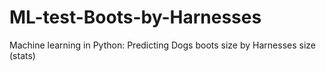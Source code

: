 # ML-test-Boots-by-Harnesses
Machine learning in Python: Predicting Dogs boots size by Harnesses size (stats)
